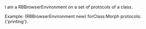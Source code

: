 I am a RBBrowserEnvironment on a set of protocols of a class.

Example:
(RBBrowserEnvironment new) forClass:Morph protocols:{'printing'}.